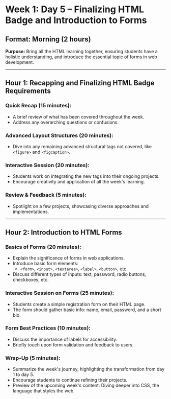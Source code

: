 # Week 1: Day 5 – Finalizing HTML Badge and Introduction to Forms

## Format: Morning (2 hours)

**Purpose:** Bring all the HTML learning together, ensuring students have a holistic understanding, and introduce the essential topic of forms in web development.

---

## Hour 1: Recapping and Finalizing HTML Badge Requirements

### Quick Recap (15 minutes):

- A brief review of what has been covered throughout the week.
- Address any overarching questions or confusions.

### Advanced Layout Structures (20 minutes):

- Dive into any remaining advanced structural tags not covered, like `<figure>` and `<figcaption>`.

### Interactive Session (20 minutes):

- Students work on integrating the new tags into their ongoing projects.
- Encourage creativity and application of all the week's learning.

### Review & Feedback (5 minutes):

- Spotlight on a few projects, showcasing diverse approaches and implementations.

---

## Hour 2: Introduction to HTML Forms

### Basics of Forms (20 minutes):

- Explain the significance of forms in web applications.
- Introduce basic form elements:
  - `<form>`, `<input>`, `<textarea>`, `<label>`, `<button>`, etc.
- Discuss different types of inputs: text, password, radio buttons, checkboxes, etc.

### Interactive Session on Forms (25 minutes):

- Students create a simple registration form on their HTML page.
- The form should gather basic info: name, email, password, and a short bio.

### Form Best Practices (10 minutes):

- Discuss the importance of labels for accessibility.
- Briefly touch upon form validation and feedback to users.

### Wrap-Up (5 minutes):

- Summarize the week's journey, highlighting the transformation from day 1 to day 5.
- Encourage students to continue refining their projects.
- Preview of the upcoming week's content: Diving deeper into CSS, the language that styles the web.
